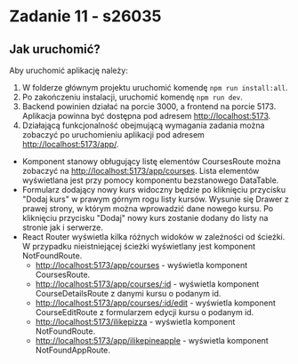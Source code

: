 # Zadanie 11 - s26035

## Jak uruchomić?

Aby uruchomić aplikację należy:

1. W folderze głównym projektu uruchomić komendę `npm run install:all`.
2. Po zakończeniu instalacji, uruchomić komendę `npm run dev`.
3. Backend powinien działać na porcie 3000, a frontend na porcie 5173. Aplikacja powinna być dostępna pod adresem [http://localhost:5173](http://localhost:5173).
4. Działającą funkcjonalność obejmującą wymagania zadania można zobaczyć po uruchomieniu aplikacji pod adresem [http://localhost:5173/app/](http://localhost:5173/app/).

- Komponent stanowy obługujący listę elementów CoursesRoute można zobaczyć na [http://localhost:5173/app/courses](http://localhost:5173/app/courses). Lista elementów wyświetlana jest przy pomocy komponentu bezstanowego DataTable.
- Formularz dodający nowy kurs widoczny będzie po kliknięciu przycisku "Dodaj kurs" w prawym górnym rogu listy kursów. Wysunie się Drawer z prawej strony, w którym można wprowadzić dane nowego kursu. Po kliknięciu przycisku "Dodaj" nowy kurs zostanie dodany do listy na stronie jak i serwerze.
- React Router wyświetla kilka różnych widoków w zależności od ścieżki. W przypadku nieistniejącej ścieżki wyświetlany jest komponent NotFoundRoute.
  - [http://localhost:5173/app/courses](http://localhost:5173/app/courses) - wyświetla komponent CoursesRoute.
  - [http://localhost:5173/app/courses/:id](http://localhost:5173/app/courses/:id) - wyświetla komponent CourseDetailsRoute z danymi kursu o podanym id.
  - [http://localhost:5173/app/courses/:id/edit](http://localhost:5173/app/courses/:id/edit) - wyświetla komponent CourseEditRoute z formularzem edycji kursu o podanym id.
  - [http://localhost:5173/ilikepizza](http://localhost:5173/ilikepizza) - wyświetla komponent NotFoundRoute.
  - [http://localhost:5173/app/ilikepineapple](http://localhost:5173/app/ilikepineapple) - wyświetla komponent NotFoundAppRoute.
